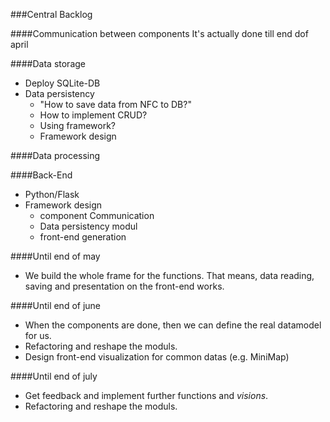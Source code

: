 ###Central Backlog


####Communication between components
It's actually done till end dof april

####Data storage
 + Deploy SQLite-DB
 + Data persistency
    + "How to save data from NFC to DB?"
    + How to implement CRUD?
    + Using framework?
    + Framework design

####Data processing

####Back-End
  + Python/Flask
  + Framework design
    + component Communication
    + Data persistency modul
    + front-end generation


####Until end of may
 + We build the whole frame for the functions. That means, data reading, saving and presentation on the front-end works.

####Until end of june
+ When the components are done, then we can define the real datamodel for us.
+ Refactoring and reshape the moduls.
+ Design front-end visualization for common datas (e.g. MiniMap)

####Until end of july
+ Get feedback and implement further functions and *visions*.
+ Refactoring and reshape the moduls.
